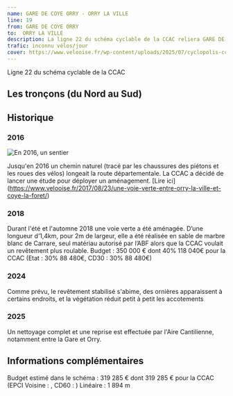 ```yaml
---
name: GARE DE COYE ORRY - ORRY LA VILLE
line: 19
from: GARE DE COYE ORRY 
to:  ORRY LA VILLE 
description: La ligne 22 du schéma cyclable de la CCAC reliera GARE DE COYE ORRY  à ORRY LA VILLE 
trafic: inconnu vélos/jour
cover: https://www.velooise.fr/wp-content/uploads/2025/07/cyclopolis-ccac-22.jpg
---
```

Ligne 22 du schéma cyclable de la CCAC  
## Les tronçons (du Nord au Sud)

## Historique
### 2016
![En 2016, un sentier](https://www.velooise.fr/wp-content/uploads/2025/08/20160201.le_parisien.jpg)

Jusqu'en 2016 un chemin naturel (tracé par les chaussures des piétons et les roues des vélos) longeait la route départementale. La CCAC a décidé de lancer une étude pour déployer un aménagement. [Lire ici] (https://www.velooise.fr/2017/08/23/une-voie-verte-entre-orry-la-ville-et-coye-la-foret/)
### 2018
Durant l'été et l'automne 2018 une voie verte a été aménagée. D’une longueur d’1,4km, pour 2m de largeur, elle a été
réalisée en sable de marbre blanc de Carrare, seul matériau autorisé par l’ABF alors que la CCAC voulait un
revêtement plus roulable. 
Budget : 350 000 € dont 40% 118 040€ pour la CCAC (Etat : 30% 88 480€, CD30 : 30% 88 480€)
### 2024
Comme prévu, le revêtement stabilisé s'abime, des ornières apparaissent à certains endroits, et la végétation réduit petit à petit les accotements
### 2025 
Un nettoyage complet et une reprise est effectuée par l'Aire Cantilienne, notamment entre la Gare et Orry.
## Informations complémentaires

Budget estimé dans le schéma : 319 285 € dont 319 285 € pour la CCAC (EPCI Voisine : , CD60 : )
Linéaire : 1 894 m

